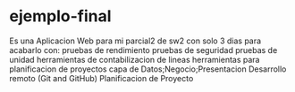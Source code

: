 # ejemplo-final
 
 Es una Aplicacion Web para mi parcial2 de sw2 con solo 3 dias para acabarlo con:
 pruebas de rendimiento
 pruebas de seguridad 
 pruebas de unidad 
 herramientas de contabilizacion de lineas 
 herramientas para planificacion de proyectos
 capa de Datos;Negocio;Presentacion 
 Desarrollo remoto (Git and GitHub)
 Planificacion de Proyecto 
 
 
